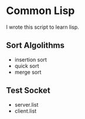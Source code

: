 # Common Lisp
I wrote this script to learn lisp.

## Sort Algolithms
- insertion sort
- quick sort
- merge sort

## Test Socket
- server.list
- client.list

